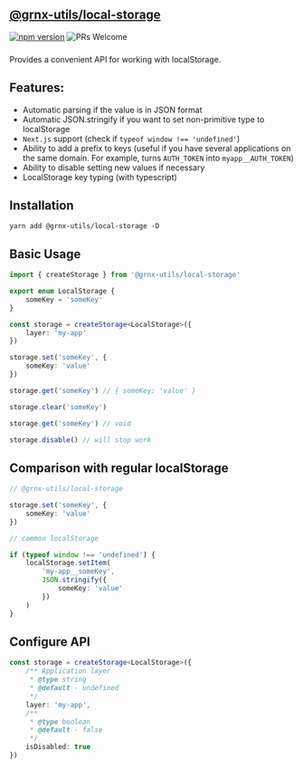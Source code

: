 ## [@grnx-utils/local-storage](https://github.com/Gearonix/grnx-utils/tree/master/packages/local-storage)
[![npm version](https://img.shields.io/npm/v/@grnx-utils/local-storage.svg?style=flat)](https://www.npmjs.com/package/@grnx-utils/local-storage)  ![PRs Welcome](https://img.shields.io/badge/PRs-welcome-brightgreen.svg)<br/>
<h3></h3>

Provides a convenient API for working with localStorage.

## Features:
- Automatic parsing if the value is in JSON format
- Automatic JSON.stringify if you want to set non-primitive type to localStorage
- `Next.js` support (check if `typeof window !== 'undefined'`)
- Ability to add a prefix to keys (useful if you have several applications on the same domain. For example, turns `AUTH_TOKEN` into `myapp__AUTH_TOKEN`)
- Ability to disable setting new values if necessary
- LocalStorage key typing (with typescript)

## Installation

```
yarn add @grnx-utils/local-storage -D
```

## Basic Usage

```ts
import { createStorage } from '@grnx-utils/local-storage'

export enum LocalStorage {
    someKey = 'someKey'
}

const storage = createStorage<LocalStorage>({
    layer: 'my-app'
})

```

```ts
storage.set('someKey', {
    someKey: 'value'
})

storage.get('someKey') // { someKey: 'value' }

storage.clear('someKey')

storage.get('someKey') // void

storage.disable() // will stop work
```
## Comparison with regular localStorage
```ts
// @grnx-utils/local-storage

storage.set('someKey', {
    someKey: 'value'
})

// common localStorage

if (typeof window !== 'undefined') {
    localStorage.setItem(
        'my-app__someKey',
        JSON.stringify({
            someKey: 'value'
        })
    )
}
```

## Configure API
```ts
const storage = createStorage<LocalStorage>({
    /** Application layer
     * @type string
     * @default - undefined
     */
    layer: 'my-app',
    /**
     * @type boolean
     * @default - false
     */
    isDisabled: true
})

```
